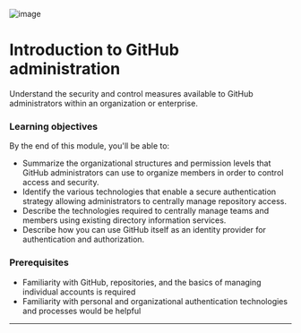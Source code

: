 ![image](https://github.com/AndreCoutinhom/github_administration_study_path/assets/91290799/cd35fbae-15aa-4d34-b312-696e347a9d7e)


# Introduction to GitHub administration

Understand the security and control measures available to GitHub administrators within an organization or enterprise.

### Learning objectives

By the end of this module, you'll be able to:

* Summarize the organizational structures and permission levels that GitHub administrators can use to organize members in order to control access and security.
* Identify the various technologies that enable a secure authentication strategy allowing administrators to centrally manage repository access.
* Describe the technologies required to centrally manage teams and members using existing directory information services.
* Describe how you can use GitHub itself as an identity provider for authentication and authorization.

### Prerequisites

* Familiarity with GitHub, repositories, and the basics of managing individual accounts is required
* Familiarity with personal and organizational authentication technologies and processes would be helpful

---
